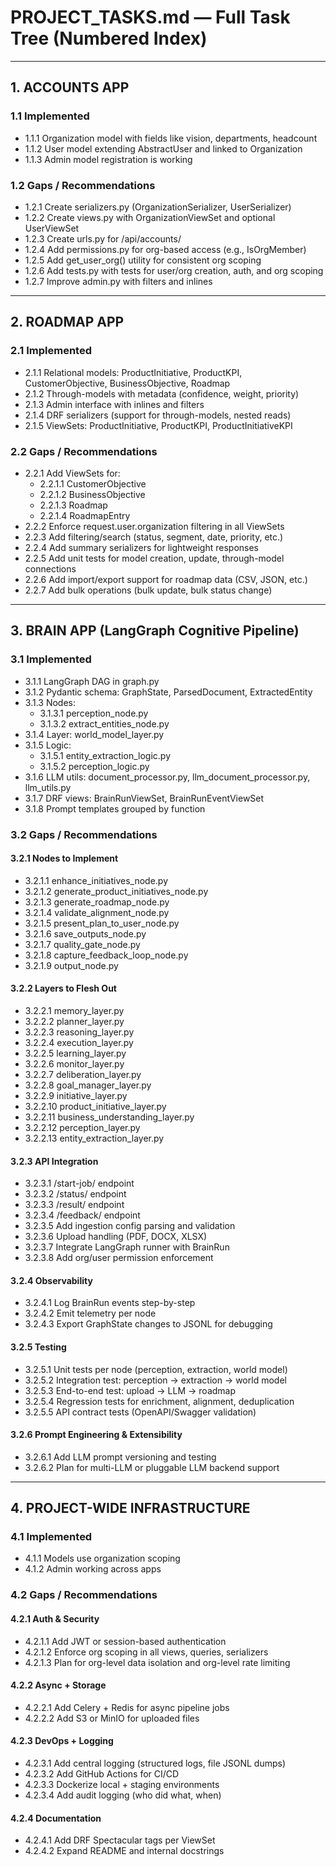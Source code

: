 
# PROJECT_TASKS.md — Full Task Tree (Numbered Index)

---

## 1. ACCOUNTS APP

### 1.1 Implemented
- 1.1.1 Organization model with fields like vision, departments, headcount  
- 1.1.2 User model extending AbstractUser and linked to Organization  
- 1.1.3 Admin model registration is working  

### 1.2 Gaps / Recommendations
- 1.2.1 Create serializers.py (OrganizationSerializer, UserSerializer)  
- 1.2.2 Create views.py with OrganizationViewSet and optional UserViewSet  
- 1.2.3 Create urls.py for /api/accounts/  
- 1.2.4 Add permissions.py for org-based access (e.g., IsOrgMember)  
- 1.2.5 Add get_user_org() utility for consistent org scoping  
- 1.2.6 Add tests.py with tests for user/org creation, auth, and org scoping  
- 1.2.7 Improve admin.py with filters and inlines  

---

## 2. ROADMAP APP

### 2.1 Implemented
- 2.1.1 Relational models: ProductInitiative, ProductKPI, CustomerObjective, BusinessObjective, Roadmap  
- 2.1.2 Through-models with metadata (confidence, weight, priority)  
- 2.1.3 Admin interface with inlines and filters  
- 2.1.4 DRF serializers (support for through-models, nested reads)  
- 2.1.5 ViewSets: ProductInitiative, ProductKPI, ProductInitiativeKPI  

### 2.2 Gaps / Recommendations
- 2.2.1 Add ViewSets for:
  - 2.2.1.1 CustomerObjective  
  - 2.2.1.2 BusinessObjective  
  - 2.2.1.3 Roadmap  
  - 2.2.1.4 RoadmapEntry  
- 2.2.2 Enforce request.user.organization filtering in all ViewSets  
- 2.2.3 Add filtering/search (status, segment, date, priority, etc.)  
- 2.2.4 Add summary serializers for lightweight responses  
- 2.2.5 Add unit tests for model creation, update, through-model connections  
- 2.2.6 Add import/export support for roadmap data (CSV, JSON, etc.)  
- 2.2.7 Add bulk operations (bulk update, bulk status change)  

---

## 3. BRAIN APP (LangGraph Cognitive Pipeline)

### 3.1 Implemented
- 3.1.1 LangGraph DAG in graph.py  
- 3.1.2 Pydantic schema: GraphState, ParsedDocument, ExtractedEntity  
- 3.1.3 Nodes:
  - 3.1.3.1 perception_node.py  
  - 3.1.3.2 extract_entities_node.py  
- 3.1.4 Layer: world_model_layer.py  
- 3.1.5 Logic:
  - 3.1.5.1 entity_extraction_logic.py  
  - 3.1.5.2 perception_logic.py  
- 3.1.6 LLM utils: document_processor.py, llm_document_processor.py, llm_utils.py  
- 3.1.7 DRF views: BrainRunViewSet, BrainRunEventViewSet  
- 3.1.8 Prompt templates grouped by function  

### 3.2 Gaps / Recommendations

#### 3.2.1 Nodes to Implement
- 3.2.1.1 enhance_initiatives_node.py  
- 3.2.1.2 generate_product_initiatives_node.py  
- 3.2.1.3 generate_roadmap_node.py  
- 3.2.1.4 validate_alignment_node.py  
- 3.2.1.5 present_plan_to_user_node.py  
- 3.2.1.6 save_outputs_node.py  
- 3.2.1.7 quality_gate_node.py  
- 3.2.1.8 capture_feedback_loop_node.py  
- 3.2.1.9 output_node.py  

#### 3.2.2 Layers to Flesh Out
- 3.2.2.1 memory_layer.py  
- 3.2.2.2 planner_layer.py  
- 3.2.2.3 reasoning_layer.py  
- 3.2.2.4 execution_layer.py  
- 3.2.2.5 learning_layer.py  
- 3.2.2.6 monitor_layer.py  
- 3.2.2.7 deliberation_layer.py  
- 3.2.2.8 goal_manager_layer.py  
- 3.2.2.9 initiative_layer.py  
- 3.2.2.10 product_initiative_layer.py  
- 3.2.2.11 business_understanding_layer.py  
- 3.2.2.12 perception_layer.py  
- 3.2.2.13 entity_extraction_layer.py  

#### 3.2.3 API Integration
- 3.2.3.1 /start-job/ endpoint  
- 3.2.3.2 /status/ endpoint  
- 3.2.3.3 /result/ endpoint  
- 3.2.3.4 /feedback/ endpoint  
- 3.2.3.5 Add ingestion config parsing and validation  
- 3.2.3.6 Upload handling (PDF, DOCX, XLSX)  
- 3.2.3.7 Integrate LangGraph runner with BrainRun  
- 3.2.3.8 Add org/user permission enforcement  

#### 3.2.4 Observability
- 3.2.4.1 Log BrainRun events step-by-step  
- 3.2.4.2 Emit telemetry per node  
- 3.2.4.3 Export GraphState changes to JSONL for debugging  

#### 3.2.5 Testing
- 3.2.5.1 Unit tests per node (perception, extraction, world model)  
- 3.2.5.2 Integration test: perception → extraction → world model  
- 3.2.5.3 End-to-end test: upload → LLM → roadmap  
- 3.2.5.4 Regression tests for enrichment, alignment, deduplication  
- 3.2.5.5 API contract tests (OpenAPI/Swagger validation)  

#### 3.2.6 Prompt Engineering & Extensibility
- 3.2.6.1 Add LLM prompt versioning and testing
- 3.2.6.2 Plan for multi-LLM or pluggable LLM backend support

---

## 4. PROJECT-WIDE INFRASTRUCTURE

### 4.1 Implemented
- 4.1.1 Models use organization scoping
- 4.1.2 Admin working across apps

### 4.2 Gaps / Recommendations

#### 4.2.1 Auth & Security
- 4.2.1.1 Add JWT or session-based authentication  
- 4.2.1.2 Enforce org scoping in all views, queries, serializers  
- 4.2.1.3 Plan for org-level data isolation and org-level rate limiting  

#### 4.2.2 Async + Storage
- 4.2.2.1 Add Celery + Redis for async pipeline jobs  
- 4.2.2.2 Add S3 or MinIO for uploaded files  

#### 4.2.3 DevOps + Logging
- 4.2.3.1 Add central logging (structured logs, file JSONL dumps)  
- 4.2.3.2 Add GitHub Actions for CI/CD  
- 4.2.3.3 Dockerize local + staging environments  
- 4.2.3.4 Add audit logging (who did what, when)

#### 4.2.4 Documentation
- 4.2.4.1 Add DRF Spectacular tags per ViewSet  
- 4.2.4.2 Expand README and internal docstrings  
